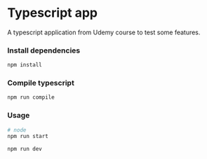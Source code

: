 # Typescript app

A typescript application from Udemy course to test some features.

### Install dependencies

```sh
npm install
```

### Compile typescript

```sh
npm run compile
```

### Usage

```sh
# node
npm run start
```

```sh
npm run dev
```
